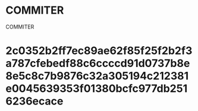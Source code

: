 # COMMITER
COMMITER






# 2c0352b2ff7ec89ae62f85f25f2b2f3a787cfebedf88c6ccccd91d0737b8e8e5c8c7b9876c32a305194c212381e0045639353f01380bcfc977db2516236ecace
